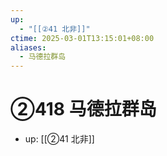 ```yaml
---
up:
  - "[[②41 北非]]"
ctime: 2025-03-01T13:15:01+08:00
aliases:
  - 马德拉群岛
---
```


# ②418 马德拉群岛

- up: [[②41 北非]]
